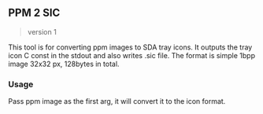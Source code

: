 ## PPM 2 SIC
 >version 1

This tool is for converting ppm images to SDA tray icons. It outputs the tray icon C const in the stdout and also writes .sic file. The format is simple 1bpp image 32x32 px, 128bytes in total.

### Usage
Pass ppm image as the first arg, it will convert it to the icon format.